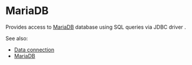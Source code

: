 <!-- TITLE: MariaDB -->
<!-- SUBTITLE: -->

# MariaDB

Provides access to [MariaDB](https://mariadb.org/) database using SQL queries via JDBC driver .

See also:

* [Data connection](../data-connection.md)
* [MariaDB](https://mariadb.org/)
